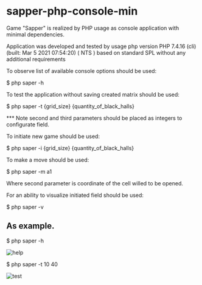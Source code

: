 # sapper-php-console-min
Game "Sapper" is realized by PHP usage as console application with minimal dependencies.

Application was developed and tested by usage php version PHP 7.4.16 (cli) (built: Mar  5 2021 07:54:20) ( NTS )
based on standard SPL
without any additional requirements

To observe list of available console options should be used:

$ php saper -h

To test the application without saving created matrix should be used:

$ php saper -t {grid_size} {quantity_of_black_halls}

*** Note second and third parameters should be placed as integers to configurate field.

To initiate new game should be used:

$ php saper -i {grid_size} {quantity_of_black_halls}

To make a move should be used:

$ php saper -m a1

Where second parameter is coordinate of the cell willed to be opened.

For an ability to visualize initiated field should be used:

$ php saper -v

## As example.

$ php saper -h

![help](https://user-images.githubusercontent.com/65670141/190916278-8e3985aa-774f-4635-b262-83f38d814947.png)

$ php saper -t 10 40

![test](https://user-images.githubusercontent.com/65670141/190916367-545a49a3-5119-487b-804a-5970e716f6bf.png)

